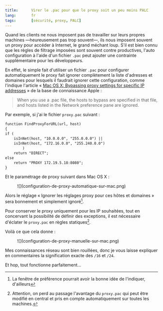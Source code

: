 ```yaml
---
title:      Virer le .pac pour que le proxy soit un peu moins PALC
lang:       fr
tags:       [sécurité, proxy, PALC]
---
```


Quand les clients ne nous imposent pas de travailler sur leurs propres machines —heureusement pas trop souvent—, ils nous imposent souvent un proxy pour accéder à Internet, le grand méchant loup. S'il est bien connu que les règles de filtrage imposées sont souvent contre productives, l'auto configuration à l'aide d'un fichier `.pac` peut ajouter une contrainte supplémentaire pour les développeurs.

En effet, le simple fait d'utiliser un fichier `.pac` pour configurer automatiquement le proxy fait ignorer complètement la liste d'adresses et domaines pour lesquels il faudrait ignorer cette configuration, comme l'indique l'article « [Mac OS X: Bypassing proxy settings for specific IP addresses](http://support.apple.com/kb/ht4654) » de la base de connaissance Apple :

> When you use a .pac file, the hosts to bypass are specified in that file, and hosts listed in the Network preference pane are ignored.

Par exemple, si j'ai le fichier `proxy.pac` suivant :

```
function FindProxyForURL(url, host)
{
if (
	isInNet(host, "10.0.0.0", "255.0.0.0") ||
	isInNet(host, "172.16.0.0", "255.240.0.0")
		)
	return "DIRECT";
else
	return "PROXY 172.19.5.18:8080";
}
```

Et le paramétrage de proxy suivant dans Mac OS X :

<figure>
  ![](configuration-de-proxy-automatique-sur-mac.png)
</figure>

Alors le réglage « Ignorer les réglages proxy pour ces hôtes et domaines » sera bonnement et simplement ignoré[^1].

Pour conserver le proxy uniquement pour les IP souhaitées, tout en concervant la possibilité de définir des exceptions, il est nécessaire d'éclater le `proxy.pac` en règles statiques[^2].

Voilà ce que cela donne :

<figure>
  ![](configuration-de-proxy-manuelle-sur-mac.png)
</figure>

Mes connaissances réseau sont bien rouillées, donc je vous laisse expliquer en commentaires la signification exacte des `/16` et `/24`.

Et hop, tout fonctionne parfaitement…

[^1]: La fenêtre de préférence pourrait avoir la bonne idée de l'indiquer, d'ailleurs

[^2]: Attention, on perd au passage l'avantage du `proxy.pac` qui peut être modifié en central et pris en compte automatiquement sur toutes les machines.
